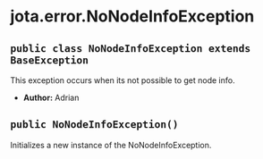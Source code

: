# jota.error.NoNodeInfoException

## `public class NoNodeInfoException extends BaseException`

This exception occurs when its not possible to get node info.

 * **Author:** Adrian

## `public NoNodeInfoException()`

Initializes a new instance of the NoNodeInfoException.
